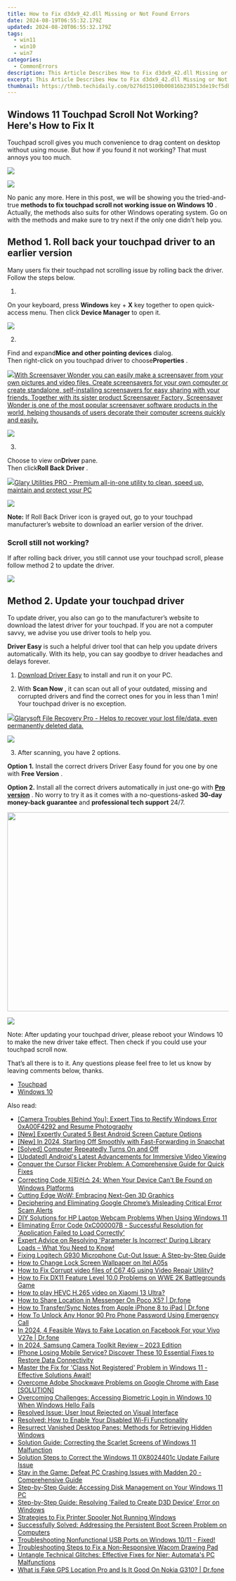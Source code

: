 ```yaml
---
title: How to Fix d3dx9_42.dll Missing or Not Found Errors
date: 2024-08-19T06:55:32.179Z
updated: 2024-08-20T06:55:32.179Z
tags:
  - win11
  - win10
  - win7
categories:
  - CommonErrors
description: This Article Describes How to Fix d3dx9_42.dll Missing or Not Found Errors
excerpt: This Article Describes How to Fix d3dx9_42.dll Missing or Not Found Errors
thumbnail: https://thmb.techidaily.com/b276d15100b00816b238513de19cf5dbb90f578402c4c455ac709e533cfa60c1.jpg
---
```


## Windows 11 Touchpad Scroll Not Working? Here's How to Fix It

Touchpad scroll gives you much convenience to drag content on desktop without using mouse. But how if you found it not working? That must annoys you too much.

<!-- affiliate ads begin -->
<a href="https://secure.2checkout.com/order/checkout.php?PRODS=35038891&QTY=1&AFFILIATE=108875&CART=1"><img src="https://www.dupinout.com/wp-content/uploads/2021/12/DupInOut-New-Duplicate-Scan-Tab.png" border="0"></a>
<!-- affiliate ads end -->
![](https://images.drivereasy.com/wp-content/uploads/2017/07/img_59648fd6c4402.jpg)

 No panic any more. Here in this post, we will be showing you the tried-and-true **methods to fix touchpad scroll not working issue on Windows 10** . Actually, the methods also suits for other Windows operating system. Go on with the methods and make sure to try next if the only one didn’t help you.

## Method 1\. Roll back your touchpad driver to an earlier version

 Many users fix their touchpad not scrolling issue by rolling back the driver. Follow the steps below.

1)

On your keyboard, press **Windows**  key + **X**  key together to open quick-access menu.
Then click **Device Manager**  to open it.

![](https://images.drivereasy.com/wp-content/uploads/2017/07/img_59647a68c0870.png)

 2)  

 Find and expand**Mice and other pointing devices** dialog.  
 Then right-click on you touchpad driver to choose**Properties** .

<!-- affiliate ads begin -->
<a href="https://secure.2checkout.com/order/checkout.php?PRODS=195080&QTY=1&AFFILIATE=108875&CART=1"><img src="https://www.blumentals.net/scrwonder/images/screensaver-software.png" border="0">With Screensaver Wonder you can easily make a screensaver from your own pictures and video files. Create screensavers for your own computer or create standalone, self-installing screensavers for easy sharing with your friends. Together with its sister product Screensaver Factory, Screensaver Wonder is one of the most popular screensaver software products in the world, helping thousands of users decorate their computer screens quickly and easily.</a>
<!-- affiliate ads end -->
![](https://images.drivereasy.com/wp-content/uploads/2017/07/img_596584fcb1172.jpg)

 3)  

 Choose to view on**Driver** pane.  
 Then click**Roll Back Driver** .

<!-- affiliate ads begin -->
<a href="https://order.glarysoft.com/order/checkout.php?PRODS=4535075&QTY=1&AFFILIATE=108875&CART=1"><img src="https://secure.avangate.com/images/merchant/6734fa703f6633ab896eecbdfad8953a/products/GU-500_672.png" border="0">Glary Utilities PRO -  Premium all-in-one utility to clean, speed up, maintain and protect your PC</a>
<!-- affiliate ads end -->
![](https://images.drivereasy.com/wp-content/uploads/2017/07/img_5965873a68e49.jpg)

**Note:** If Roll Back Driver icon is grayed out, go to your touchpad manufacturer’s website to download an earlier version of the driver.

### Scroll still not working?

 If after rolling back driver, you still cannot use your touchpad scroll, please follow method 2 to update the driver.

<!-- affiliate ads begin -->
<a href="https://secure.2checkout.com/order/checkout.php?PRODS=4728277&QTY=1&AFFILIATE=108875&CART=1"><img src="https://secure.avangate.com/images/merchant/f7f07e7dab09533bc71247a5b29a7373/products/1_iDeviceMessageBox.png" border="0"></a>
<!-- affiliate ads end -->
## Method 2\. Update your touchpad driver

 To update driver, you also can go to the manufacturer’s website to download the latest driver for your touchpad. If you are not a computer savvy, we advise you use driver tools to help you.

**Driver Easy** is such a helpful driver tool that can help you update drivers automatically. With its help, you can say goodbye to driver headaches and delays forever.

 1) [Download Driver Easy](https://tools.techidaily.com/drivereasy/download/)   to install and run it on your PC.

 2) With **Scan Now** , it can scan out all of your outdated, missing and corrupted drivers and find the correct ones for you in less than 1 min! Your touchpad driver is no exception.

<!-- affiliate ads begin -->
<a href="https://order.glarysoft.com/order/checkout.php?PRODS=35408920&QTY=1&AFFILIATE=108875&CART=1"><img src="https://secure.avangate.com/images/merchant/6734fa703f6633ab896eecbdfad8953a/products/FR-200-1.png" border="0">Glarysoft File Recovery Pro - Helps to recover your lost file/data, even permanently deleted data. </a>
<!-- affiliate ads end -->
![](https://images.drivereasy.com/wp-content/uploads/2017/07/img_596486360d880.jpg)

3) After scanning, you have 2 options.

**Option 1.**   Install the correct drivers Driver Easy found for you one by one with **Free Version** .

**Option 2.**   Install all the correct drivers automatically in just one-go with **[Pro version](https://tools.techidaily.com/drivereasy/download/)**  . No worry to try it as it comes with a no-questions-asked **30-day money-back guarantee**  and **professional tech support**  24/7.

<!-- affiliate ads begin -->
<a href="https://ukaidot.sjv.io/c/5597632/1793234/19578" target="_top" id="1793234"><img src="//a.impactradius-go.com/display-ad/19578-1793234" border="0" alt="" width="678" height="452"/></a><img height="0" width="0" src="https://imp.pxf.io/i/5597632/1793234/19578" style="position:absolute;visibility:hidden;" border="0" />
<!-- affiliate ads end -->
![](https://images.drivereasy.com/wp-content/uploads/2017/07/img_59658dc2dbeaa.jpg)

 Note: After updating your touchpad driver, please reboot your Windows 10 to make the new driver take effect. Then check if you could use your touchpad scroll now.

 That’s all there is to it. Any questions please feel free to let us know by leaving comments below, thanks.

* [Touchpad](https://tools.techidaily.com/drivereasy/download/)
* [Windows 10](https://tools.techidaily.com/drivereasy/download/)

<ins class="adsbygoogle"
     style="display:block"
     data-ad-format="autorelaxed"
     data-ad-client="ca-pub-7571918770474297"
     data-ad-slot="1223367746"></ins>



<ins class="adsbygoogle"
     style="display:block"
     data-ad-client="ca-pub-7571918770474297"
     data-ad-slot="8358498916"
     data-ad-format="auto"
     data-full-width-responsive="true"></ins>

<span class="atpl-alsoreadstyle">Also read:</span>
<div><ul>
<li><a href="https://win-howtos.techidaily.com/1723210185142-camera-troubles-behind-you-expert-tips-to-rectify-windows-error-0xa00f4292-and-resume-photography/"><u>[Camera Troubles Behind You]: Expert Tips to Rectify Windows Error 0xA00F4292 and Resume Photography</u></a></li>
<li><a href="https://screen-capture.techidaily.com/new-expertly-curated-5-best-android-screen-capture-options/"><u>[New] Expertly Curated 5 Best Android Screen Capture Options</u></a></li>
<li><a href="https://fox-http.techidaily.com/new-in-2024-starting-off-smoothly-with-fast-forwarding-in-snapchat/"><u>[New] In 2024, Starting Off Smoothly with Fast-Forwarding in Snapchat</u></a></li>
<li><a href="https://win-howtos.techidaily.com/solved-computer-repeatedly-turns-on-and-off/"><u>[Solved] Computer Repeatedly Turns On and Off</u></a></li>
<li><a href="https://extra-lessons.techidaily.com/updated-androids-latest-advancements-for-immersive-video-viewing/"><u>[Updated] Android's Latest Advancements for Immersive Video Viewing</u></a></li>
<li><a href="https://win-howtos.techidaily.com/conquer-the-cursor-flicker-problem-a-comprehensive-guide-for-quick-fixes/"><u>Conquer the Cursor Flicker Problem: A Comprehensive Guide for Quick Fixes</u></a></li>
<li><a href="https://win-howtos.techidaily.com/correcting-code-24-when-your-device-cant-be-found-on-windows-platforms/"><u>Correcting Code 지킬러스 24: When Your Device Can't Be Found on Windows Platforms</u></a></li>
<li><a href="https://win-howtos.techidaily.com/cutting-edge-wow-embracing-next-gen-3d-graphics/"><u>Cutting Edge WoW: Embracing Next-Gen 3D Graphics</u></a></li>
<li><a href="https://win-howtos.techidaily.com/deciphering-and-eliminating-google-chromes-misleading-critical-error-scam-alerts/"><u>Deciphering and Eliminating Google Chrome’s Misleading Critical Error Scam Alerts</u></a></li>
<li><a href="https://win-howtos.techidaily.com/diy-solutions-for-hp-laptop-webcam-problems-when-using-windows-11/"><u>DIY Solutions for HP Laptop Webcam Problems When Using Windows 11</u></a></li>
<li><a href="https://win-howtos.techidaily.com/eliminating-error-code-0xc000007b-successful-resolution-for-application-failed-to-load-correctly/"><u>Eliminating Error Code 0xC000007B - Successful Resolution for 'Application Failed to Load Correctly'</u></a></li>
<li><a href="https://win-howtos.techidaily.com/expert-advice-on-resolving-parameter-is-incorrect-during-library-loads-what-you-need-to-know/"><u>Expert Advice on Resolving 'Parameter Is Incorrect' During Library Loads – What You Need to Know!</u></a></li>
<li><a href="https://win-howtos.techidaily.com/fixing-logitech-g930-microphone-cut-out-issue-a-step-by-step-guide/"><u>Fixing Logitech G930 Microphone Cut-Out Issue: A Step-by-Step Guide</u></a></li>
<li><a href="https://unlock-android.techidaily.com/how-to-change-lock-screen-wallpaper-on-itel-a05s-by-drfone-android/"><u>How to Change Lock Screen Wallpaper on Itel A05s</u></a></li>
<li><a href="https://blog-min.techidaily.com/how-to-fix-corrupt-video-files-of-c67-4g-using-video-repair-utility-by-stellar-video-repair-mobile-video-repair/"><u>How to Fix Corrupt video files of C67 4G using Video Repair Utility?</u></a></li>
<li><a href="https://win-howtos.techidaily.com/how-to-fix-dx11-feature-level-100-problems-on-wwe-2k-battlegrounds-game/"><u>How to Fix DX11 Feature Level 10.0 Problems on WWE 2K Battlegrounds Game</u></a></li>
<li><a href="https://blog-min.techidaily.com/how-to-play-hevc-h-265-video-on-xiaomi-13-ultra-by-aiseesoft-video-converter-play-hevc-video-on-android/"><u>How to play HEVC H.265 video on Xiaomi 13 Ultra?</u></a></li>
<li><a href="https://fake-location.techidaily.com/how-to-share-location-in-messenger-on-poco-x5-drfone-by-drfone-virtual-android/"><u>How to Share Location in Messenger On Poco X5? | Dr.fone</u></a></li>
<li><a href="https://iphone-transfer.techidaily.com/how-to-transfersync-notes-from-apple-iphone-8-to-ipad-drfone-by-drfone-transfer-from-ios/"><u>How to Transfer/Sync Notes from Apple iPhone 8 to iPad | Dr.fone</u></a></li>
<li><a href="https://unlock-android.techidaily.com/how-to-unlock-any-honor-90-pro-phone-password-using-emergency-call-by-drfone-android/"><u>How To Unlock Any Honor 90 Pro Phone Password Using Emergency Call</u></a></li>
<li><a href="https://location-social.techidaily.com/in-2024-4-feasible-ways-to-fake-location-on-facebook-for-your-vivo-v27e-drfone-by-drfone-virtual-android/"><u>In 2024, 4 Feasible Ways to Fake Location on Facebook For your Vivo V27e | Dr.fone</u></a></li>
<li><a href="https://extra-skills.techidaily.com/in-2024-samsung-camera-toolkit-review-2023-edition/"><u>In 2024, Samsung Camera Toolkit Review – 2023 Edition</u></a></li>
<li><a href="https://fox-that.techidaily.com/iphone-losing-mobile-service-discover-these-10-essential-fixes-to-restore-data-connectivity/"><u>IPhone Losing Mobile Service? Discover These 10 Essential Fixes to Restore Data Connectivity</u></a></li>
<li><a href="https://win-howtos.techidaily.com/1723210649663-master-the-fix-for-class-not-registered-problem-in-windows-11-effective-solutions-await/"><u>Master the Fix for 'Class Not Registered' Problem in Windows 11 - Effective Solutions Await!</u></a></li>
<li><a href="https://win-howtos.techidaily.com/overcome-adobe-shockwave-problems-on-google-chrome-with-ease-solution/"><u>Overcome Adobe Shockwave Problems on Google Chrome with Ease [SOLUTION]</u></a></li>
<li><a href="https://win-howtos.techidaily.com/overcoming-challenges-accessing-biometric-login-in-windows-10-when-windows-hello-fails/"><u>Overcoming Challenges: Accessing Biometric Login in Windows 10 When Windows Hello Fails</u></a></li>
<li><a href="https://win-howtos.techidaily.com/resolved-issue-user-input-rejected-on-visual-interface/"><u>Resolved Issue: User Input Rejected on Visual Interface</u></a></li>
<li><a href="https://win-howtos.techidaily.com/resolved-how-to-enable-your-disabled-wi-fi-functionality/"><u>Resolved: How to Enable Your Disabled Wi-Fi Functionality</u></a></li>
<li><a href="https://win-howtos.techidaily.com/resurrect-vanished-desktop-panes-methods-for-retrieving-hidden-windows/"><u>Resurrect Vanished Desktop Panes: Methods for Retrieving Hidden Windows</u></a></li>
<li><a href="https://win-howtos.techidaily.com/solution-guide-correcting-the-scarlet-screens-of-windows-11-malfunction/"><u>Solution Guide: Correcting the Scarlet Screens of Windows 11 Malfunction</u></a></li>
<li><a href="https://win-howtos.techidaily.com/solution-steps-to-correct-the-windows-11-0x8024401c-update-failure-issue/"><u>Solution Steps to Correct the Windows 11 0X8024401c Update Failure Issue</u></a></li>
<li><a href="https://win-blog.techidaily.com/stay-in-the-game-defeat-pc-crashing-issues-with-madden-20-comprehensive-guide/"><u>Stay in the Game: Defeat PC Crashing Issues with Madden 20 - Comprehensive Guide</u></a></li>
<li><a href="https://tech-haven.techidaily.com/step-by-step-guide-accessing-disk-management-on-your-windows-11-pc/"><u>Step-by-Step Guide: Accessing Disk Management on Your Windows 11 PC</u></a></li>
<li><a href="https://win-howtos.techidaily.com/step-by-step-guide-resolving-failed-to-create-d3d-device-error-on-windows/"><u>Step-by-Step Guide: Resolving 'Failed to Create D3D Device' Error on Windows</u></a></li>
<li><a href="https://windows11.techidaily.com/strategies-to-fix-printer-spooler-not-running-windows/"><u>Strategies to Fix Printer Spooler Not Running Windows</u></a></li>
<li><a href="https://win-howtos.techidaily.com/successfully-solved-addressing-the-persistent-boot-screen-problem-on-computers/"><u>Successfully Solved: Addressing the Persistent Boot Screen Problem on Computers</u></a></li>
<li><a href="https://win-howtos.techidaily.com/troubleshooting-nonfunctional-usb-ports-on-windows-1011-fixed/"><u>Troubleshooting Nonfunctional USB Ports on Windows 10/11 - Fixed!</u></a></li>
<li><a href="https://win-howtos.techidaily.com/troubleshooting-steps-to-fix-a-non-responsive-wacom-drawing-pad/"><u>Troubleshooting Steps to Fix a Non-Responsive Wacom Drawing Pad</u></a></li>
<li><a href="https://win-howtos.techidaily.com/untangle-technical-glitches-effective-fixes-for-nier-automatas-pc-malfunctions/"><u>Untangle Technical Glitches: Effective Fixes for Nier: Automata's PC Malfunctions</u></a></li>
<li><a href="https://fake-location.techidaily.com/what-is-fake-gps-location-pro-and-is-it-good-on-nokia-g310-drfone-by-drfone-virtual-android/"><u>What is Fake GPS Location Pro and Is It Good On Nokia G310? | Dr.fone</u></a></li>
</ul></div>
